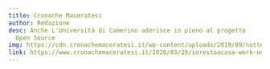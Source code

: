 ```yaml
---
title: Cronache Maceratesi
author: Redazione
desc: Anche L'Università di Camerino aderisce in pieno al progetto
  Open Source
img: https://cdn.cronachemaceratesi.it/wp-content/uploads/2019/09/notte-dei-ricercatori-unicam-camerino-rettore-claudio-pettinari-2019-foto-ap-1-650x433.jpg
link: https://www.cronachemaceratesi.it/2020/03/28/iorestoacasa-work-unicam-aderisce-al-progetto/1381806/
---
```

